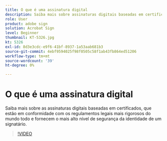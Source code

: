 ```yaml
---
title: O que é uma assinatura digital
description: Saiba mais sobre assinaturas digitais baseadas em certificados
role: User
product: adobe sign
solution: Acrobat Sign
level: Beginner
thumbnail: KT-5326.jpg
kt: 5326
exl-id: 8d3e3cdc-e9f6-41bf-8937-1a53aab681b3
source-git-commit: 4ebf9594025f98f0505c58f1ab43fb864ed51206
workflow-type: tm+mt
source-wordcount: '39'
ht-degree: 0%

---
```


# O que é uma assinatura digital

Saiba mais sobre as assinaturas digitais baseadas em certificados, que estão em conformidade com os regulamentos legais mais rigorosos do mundo todo e fornecem o mais alto nível de segurança da identidade de um signatário.

>[!VIDEO](https://video.tv.adobe.com/v/343648?quality=12&learn=on&hidetitle=true)
